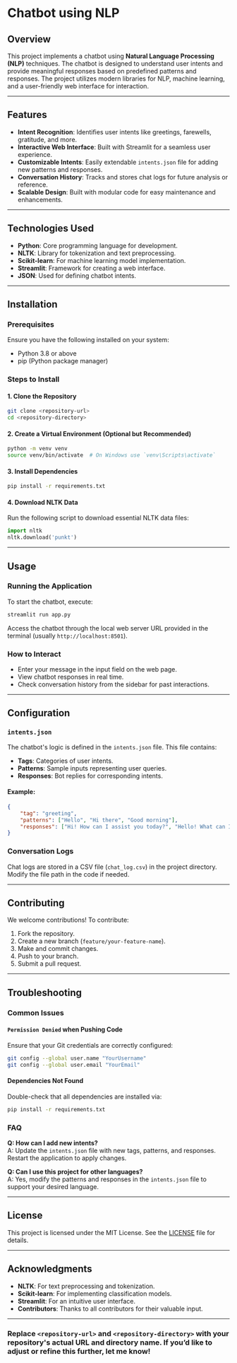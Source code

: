 # Chatbot using NLP

## Overview
This project implements a chatbot using **Natural Language Processing (NLP)** techniques. The chatbot is designed to understand user intents and provide meaningful responses based on predefined patterns and responses. The project utilizes modern libraries for NLP, machine learning, and a user-friendly web interface for interaction.

---

## Features
- **Intent Recognition**: Identifies user intents like greetings, farewells, gratitude, and more.
- **Interactive Web Interface**: Built with Streamlit for a seamless user experience.
- **Customizable Intents**: Easily extendable `intents.json` file for adding new patterns and responses.
- **Conversation History**: Tracks and stores chat logs for future analysis or reference.
- **Scalable Design**: Built with modular code for easy maintenance and enhancements.

---

## Technologies Used
- **Python**: Core programming language for development.
- **NLTK**: Library for tokenization and text preprocessing.
- **Scikit-learn**: For machine learning model implementation.
- **Streamlit**: Framework for creating a web interface.
- **JSON**: Used for defining chatbot intents.

---

## Installation

### Prerequisites
Ensure you have the following installed on your system:
- Python 3.8 or above
- pip (Python package manager)

### Steps to Install

#### 1. Clone the Repository
```bash
git clone <repository-url>
cd <repository-directory>
```

#### 2. Create a Virtual Environment (Optional but Recommended)
```bash
python -m venv venv
source venv/bin/activate  # On Windows use `venv\Scripts\activate`
```

#### 3. Install Dependencies
```bash
pip install -r requirements.txt
```

#### 4. Download NLTK Data
Run the following script to download essential NLTK data files:
```python
import nltk
nltk.download('punkt')
```

---

## Usage

### Running the Application
To start the chatbot, execute:
```bash
streamlit run app.py
```

Access the chatbot through the local web server URL provided in the terminal (usually `http://localhost:8501`).

### How to Interact
- Enter your message in the input field on the web page.
- View chatbot responses in real time.
- Check conversation history from the sidebar for past interactions.

---

## Configuration

### `intents.json`
The chatbot's logic is defined in the `intents.json` file. This file contains:
- **Tags**: Categories of user intents.
- **Patterns**: Sample inputs representing user queries.
- **Responses**: Bot replies for corresponding intents.

#### Example:
```json
{
    "tag": "greeting",
    "patterns": ["Hello", "Hi there", "Good morning"],
    "responses": ["Hi! How can I assist you today?", "Hello! What can I do for you?"]
}
```

### Conversation Logs
Chat logs are stored in a CSV file (`chat_log.csv`) in the project directory. Modify the file path in the code if needed.

---

## Contributing
We welcome contributions! To contribute:
1. Fork the repository.
2. Create a new branch (`feature/your-feature-name`).
3. Make and commit changes.
4. Push to your branch.
5. Submit a pull request.

---

## Troubleshooting

### Common Issues
#### `Permission Denied` when Pushing Code
Ensure that your Git credentials are correctly configured:
```bash
git config --global user.name "YourUsername"
git config --global user.email "YourEmail"
```

#### Dependencies Not Found
Double-check that all dependencies are installed via:
```bash
pip install -r requirements.txt
```

### FAQ
**Q: How can I add new intents?**  
A: Update the `intents.json` file with new tags, patterns, and responses. Restart the application to apply changes.

**Q: Can I use this project for other languages?**  
A: Yes, modify the patterns and responses in the `intents.json` file to support your desired language.

---

## License
This project is licensed under the MIT License. See the [LICENSE](LICENSE) file for details.

---

## Acknowledgments
- **NLTK**: For text preprocessing and tokenization.
- **Scikit-learn**: For implementing classification models.
- **Streamlit**: For an intuitive user interface.
- **Contributors**: Thanks to all contributors for their valuable input.

---

### Replace `<repository-url>` and `<repository-directory>` with your repository's actual URL and directory name. If you’d like to adjust or refine this further, let me know!
